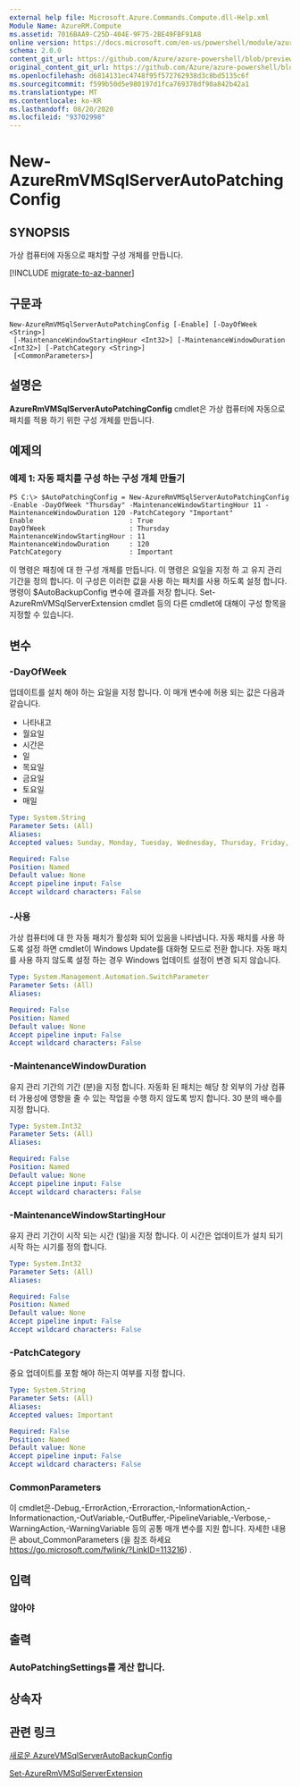 ```yaml
---
external help file: Microsoft.Azure.Commands.Compute.dll-Help.xml
Module Name: AzureRM.Compute
ms.assetid: 7016BAA9-C25D-404E-9F75-2BE49FBF91A8
online version: https://docs.microsoft.com/en-us/powershell/module/azurerm.compute/new-azurermvmsqlserverautopatchingconfig
schema: 2.0.0
content_git_url: https://github.com/Azure/azure-powershell/blob/preview/src/ResourceManager/Compute/Commands.Compute/help/New-AzureRmVMSqlServerAutoPatchingConfig.md
original_content_git_url: https://github.com/Azure/azure-powershell/blob/preview/src/ResourceManager/Compute/Commands.Compute/help/New-AzureRmVMSqlServerAutoPatchingConfig.md
ms.openlocfilehash: d6814131ec4748f95f572762938d3c8bd5135c6f
ms.sourcegitcommit: f599b50d5e980197d1fca769378df90a842b42a1
ms.translationtype: MT
ms.contentlocale: ko-KR
ms.lasthandoff: 08/20/2020
ms.locfileid: "93702998"
---
```

# New-AzureRmVMSqlServerAutoPatchingConfig

## SYNOPSIS
가상 컴퓨터에 자동으로 패치할 구성 개체를 만듭니다.

[!INCLUDE [migrate-to-az-banner](../../includes/migrate-to-az-banner.md)]

## 구문과

```
New-AzureRmVMSqlServerAutoPatchingConfig [-Enable] [-DayOfWeek <String>]
 [-MaintenanceWindowStartingHour <Int32>] [-MaintenanceWindowDuration <Int32>] [-PatchCategory <String>]
 [<CommonParameters>]
```

## 설명은
**AzureRmVMSqlServerAutoPatchingConfig** cmdlet은 가상 컴퓨터에 자동으로 패치를 적용 하기 위한 구성 개체를 만듭니다.

## 예제의

### 예제 1: 자동 패치를 구성 하는 구성 개체 만들기
```
PS C:\> $AutoPatchingConfig = New-AzureRmVMSqlServerAutoPatchingConfig -Enable -DayOfWeek "Thursday" -MaintenanceWindowStartingHour 11 -MaintenanceWindowDuration 120 -PatchCategory "Important"
Enable                        : True
DayOfWeek                     : Thursday
MaintenanceWindowStartingHour : 11
MaintenanceWindowDuration     : 120
PatchCategory                 : Important
```

이 명령은 패칭에 대 한 구성 개체를 만듭니다.
이 명령은 요일을 지정 하 고 유지 관리 기간을 정의 합니다.
이 구성은 이러한 값을 사용 하는 패치를 사용 하도록 설정 합니다.
명령이 $AutoBackupConfig 변수에 결과를 저장 합니다.
Set-AzureRmVMSqlServerExtension cmdlet 등의 다른 cmdlet에 대해이 구성 항목을 지정할 수 있습니다.

## 변수

### -DayOfWeek
업데이트를 설치 해야 하는 요일을 지정 합니다.
이 매개 변수에 허용 되는 값은 다음과 같습니다.
- 나타내고
- 월요일
- 시간은
- 일
- 목요일
- 금요일
- 토요일
- 매일

```yaml
Type: System.String
Parameter Sets: (All)
Aliases:
Accepted values: Sunday, Monday, Tuesday, Wednesday, Thursday, Friday, Saturday, Everyday

Required: False
Position: Named
Default value: None
Accept pipeline input: False
Accept wildcard characters: False
```

### -사용
가상 컴퓨터에 대 한 자동 패치가 활성화 되어 있음을 나타냅니다.
자동 패치를 사용 하도록 설정 하면 cmdlet이 Windows Update를 대화형 모드로 전환 합니다.
자동 패치를 사용 하지 않도록 설정 하는 경우 Windows 업데이트 설정이 변경 되지 않습니다.

```yaml
Type: System.Management.Automation.SwitchParameter
Parameter Sets: (All)
Aliases:

Required: False
Position: Named
Default value: None
Accept pipeline input: False
Accept wildcard characters: False
```

### -MaintenanceWindowDuration
유지 관리 기간의 기간 (분)을 지정 합니다.
자동화 된 패치는 해당 창 외부의 가상 컴퓨터 가용성에 영향을 줄 수 있는 작업을 수행 하지 않도록 방지 합니다.
30 분의 배수를 지정 합니다.

```yaml
Type: System.Int32
Parameter Sets: (All)
Aliases:

Required: False
Position: Named
Default value: None
Accept pipeline input: False
Accept wildcard characters: False
```

### -MaintenanceWindowStartingHour
유지 관리 기간이 시작 되는 시간 (일)을 지정 합니다.
이 시간은 업데이트가 설치 되기 시작 하는 시기를 정의 합니다.

```yaml
Type: System.Int32
Parameter Sets: (All)
Aliases:

Required: False
Position: Named
Default value: None
Accept pipeline input: False
Accept wildcard characters: False
```

### -PatchCategory
중요 업데이트를 포함 해야 하는지 여부를 지정 합니다.

```yaml
Type: System.String
Parameter Sets: (All)
Aliases:
Accepted values: Important

Required: False
Position: Named
Default value: None
Accept pipeline input: False
Accept wildcard characters: False
```

### CommonParameters
이 cmdlet은-Debug,-ErrorAction,-Erroraction,-InformationAction,-Informationaction,-OutVariable,-OutBuffer,-PipelineVariable,-Verbose,-WarningAction,-WarningVariable 등의 공통 매개 변수를 지원 합니다. 자세한 내용은 about_CommonParameters (을 참조 하세요 https://go.microsoft.com/fwlink/?LinkID=113216) .

## 입력

### 않아야

## 출력

### AutoPatchingSettings를 계산 합니다.

## 상속자

## 관련 링크

[새로운 AzureVMSqlServerAutoBackupConfig](./New-AzureVMSqlServerAutoBackupConfig.md)

[Set-AzureRmVMSqlServerExtension](./Set-AzureRMVMSqlServerExtension.md)


